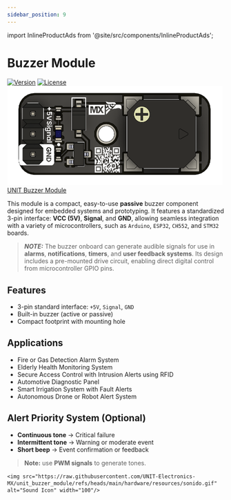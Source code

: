 ```yaml
---
sidebar_position: 9
---
```


import InlineProductAds from '@site/src/components/InlineProductAds';

# Buzzer Module


<div  style={{ textAlign: "center" }}>
    <a href="#"><img src="https://img.shields.io/badge/version-1.0-blue.svg" alt="Version"/></a>
    <a href="#"><img src="https://img.shields.io/badge/license-MIT-green.svg" alt="License"/></a>
    <br/>
</div>

<div  style={{ textAlign: "center" }}>
    <a href="https://github.com/UNIT-Electronics-MX/unit_buzzer_module/tree/main">
        <img src="https://raw.githubusercontent.com/UNIT-Electronics-MX/unit_buzzer_module/refs/heads/main/hardware/resources/unit_top_ue0088_modulo_buzzer_v_1_1_0.png" width="500px" alt="UNIT Buzzer Module"/><br/>
        UNIT Buzzer Module
    </a>
</div>


This module is a compact, easy-to-use **passive** buzzer component designed for embedded systems and prototyping. It features a standardized 3-pin interface: **VCC (5V)**, **Signal**, and **GND**, allowing seamless integration with a variety of microcontrollers, such as `Arduino`, `ESP32`, `CH552`, and `STM32` boards.

> **_NOTE:_** The buzzer onboard can generate audible signals for use in **alarms**, **notifications**, **timers**, and **user feedback systems**. Its design includes a pre-mounted drive circuit, enabling direct digital control from microcontroller GPIO pins.

<InlineProductAds />

## Features

- 3-pin standard interface: `+5V`, `Signal`, `GND`
- Built-in buzzer (active or passive)
- Compact footprint with mounting hole


## Applications

- Fire or Gas Detection Alarm System
- Elderly Health Monitoring System
- Secure Access Control with Intrusion Alerts using RFID
- Automotive Diagnostic Panel
- Smart Irrigation System with Fault Alerts
- Autonomous Drone or Robot Alert System


## Alert Priority System (Optional) 
- **Continuous tone** → Critical failure
- **Intermittent tone** → Warning or moderate event
- **Short beep** → Event confirmation or feedback


> **Note:** use **PWM signals** to generate tones.
<div style={{ textAlign: "center" }}>

    <img src="https://raw.githubusercontent.com/UNIT-Electronics-MX/unit_buzzer_module/refs/heads/main/hardware/resources/sonido.gif" alt="Sound Icon" width="100"/>
</div>

